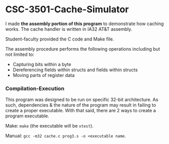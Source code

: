 # CSC-3501-Cache-Simulator
I made **the assembly portion of this program** to demonstrate how caching works. The cache handler is written in IA32 AT&T assembly.

Student-faculty provided the C code and Make file.

The assembly procedure performs the following operations including but not limited to:
- Capturing bits within a byte
- Dereferencing fields within structs and fields within structs
- Moving parts of register data

### Compilation-Execution
This program was designed to be run on specific 32-bit architecture. As such, dependencies & the nature of the program may result in failing to create a proper executable. With that said, there are 2 ways to create a program executable.

Make: `make` (the executable will be `xtest`).

Manual: `gcc -m32 cache.c prog3.s -o <executable name`.

